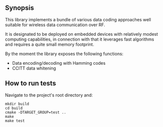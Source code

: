 ## Synopsis

This library implements a bundle of various data coding approaches well suitable for wireless data communication over RF.

It is designated to be deployed on embedded devices with relatively modest computing capabilities, in connection with that it leverages fast algorithms and requires a quite small memory footprint.

By the moment the library exposes the following functions:
* Data encoding/decoding with Hamming codes
* CCITT data whitening

## How to run tests

Navigate to the project's root directory and:

```
mkdir build
cd build
cmake -DTARGET_GROUP=test ..
make
make test
```
